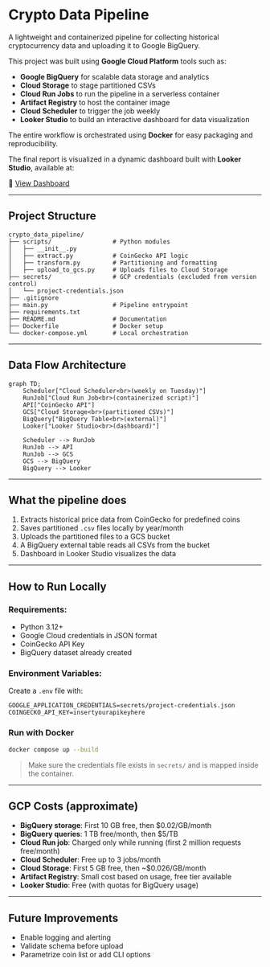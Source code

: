 # Crypto Data Pipeline

A lightweight and containerized pipeline for collecting historical cryptocurrency data and uploading it to Google BigQuery.

This project was built using **Google Cloud Platform** tools such as:

- **Google BigQuery** for scalable data storage and analytics
- **Cloud Storage** to stage partitioned CSVs
- **Cloud Run Jobs** to run the pipeline in a serverless container
- **Artifact Registry** to host the container image
- **Cloud Scheduler** to trigger the job weekly
- **Looker Studio** to build an interactive dashboard for data visualization

The entire workflow is orchestrated using **Docker** for easy packaging and reproducibility.

The final report is visualized in a dynamic dashboard built with **Looker Studio**, available at:

🔗 [View Dashboard](https://lookerstudio.google.com/reporting/45d260d1-7c90-4712-832d-ce907618e626/page/FSZQF/edit)

---

## Project Structure

```
crypto_data_pipeline/
├── scripts/                 # Python modules
│   ├── __init__.py
│   ├── extract.py           # CoinGecko API logic
│   ├── transform.py         # Partitioning and formatting
│   ├── upload_to_gcs.py     # Uploads files to Cloud Storage
├── secrets/                 # GCP credentials (excluded from version control)
│   └── project-credentials.json
├── .gitignore
├── main.py                  # Pipeline entrypoint
├── requirements.txt
├── README.md                # Documentation
├── Dockerfile               # Docker setup
└── docker-compose.yml       # Local orchestration
```

---

## Data Flow Architecture

```mermaid
graph TD;
    Scheduler["Cloud Scheduler<br>(weekly on Tuesday)"]
    RunJob["Cloud Run Job<br>(containerized script)"]
    API["CoinGecko API"]
    GCS["Cloud Storage<br>(partitioned CSVs)"]
    BigQuery["BigQuery Table<br>(external)"]
    Looker["Looker Studio<br>(dashboard)"]

    Scheduler --> RunJob
    RunJob --> API
    RunJob --> GCS
    GCS --> BigQuery
    BigQuery --> Looker
```

---

## What the pipeline does

1. Extracts historical price data from CoinGecko for predefined coins
2. Saves partitioned `.csv` files locally by year/month
3. Uploads the partitioned files to a GCS bucket
4. A BigQuery external table reads all CSVs from the bucket
5. Dashboard in Looker Studio visualizes the data

---

## How to Run Locally

### Requirements:
- Python 3.12+
- Google Cloud credentials in JSON format
- CoinGecko API Key
- BigQuery dataset already created

### Environment Variables:
Create a `.env` file with:
```
GOOGLE_APPLICATION_CREDENTIALS=secrets/project-credentials.json
COINGECKO_API_KEY=insertyourapikeyhere
```

### Run with Docker

```bash
docker compose up --build
```

> Make sure the credentials file exists in `secrets/` and is mapped inside the container.

---

## GCP Costs (approximate)
- **BigQuery storage**: First 10 GB free, then $0.02/GB/month
- **BigQuery queries**: 1 TB free/month, then $5/TB
- **Cloud Run job**: Charged only while running (first 2 million requests free/month)
- **Cloud Scheduler**: Free up to 3 jobs/month
- **Cloud Storage**: First 5 GB free, then ~$0.026/GB/month
- **Artifact Registry**: Small cost based on usage, free tier available
- **Looker Studio**: Free (with quotas for BigQuery usage)

---

## Future Improvements
- Enable logging and alerting
- Validate schema before upload
- Parametrize coin list or add CLI options